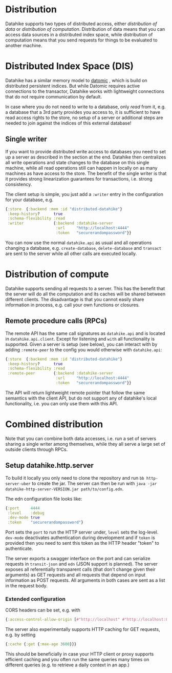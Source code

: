 # Distribution

Datahike supports two types of distributed access, either *distribution of data*
or *distribution of computation*. Distribution of data means that you can access
data sources in a distributed index space, while distribution of computation
means that you send requests for things to be evaluated to another machine.

# Distributed Index Space (DIS)

Datahike has a similar memory model to [datomic](https://datomic.com) , which is
build on distributed persistent indices. But while Datomic requires active
connections to the transactor, Datahike works with lightweight connections that
do not require communication by default.

In case where you do not need to write to a database, only *read* from it, e.g.
a database that a 3rd party provides you access to, it is sufficient to have
read access rights to the store, no setup of a server or additional steps are
needed to join against the indices of this external database!

## Single writer

If you want to provide distributed write access to databases you need to set up
a server as described in the section at the end. Datahike then centralizes all
write operations and state changes to the database on this single machine, while
all read operations still can happen in locally on as many machines as have
access to the store. The benefit of the single writer is that it provides strong
linearization guarantees for transactions, i.e. strong consistency.

The client setup is simple, you just add a `:writer` entry in the configuration
for your database, e.g.

```clojure
{:store  {:backend :mem :id "distributed-datahike"}
 :keep-history?      true
 :schema-flexibility :read
 :writer             {:backend :datahike-server
                      :url     "http://localhost:4444"
                      :token   "securerandompassword"}}
```

You can now use the normal `datahike.api` as usual and all operations changing a
database, e.g. `create-database`, `delete-database` and `transact` are sent to
the server while all other calls are executed locally.

# Distribution of compute

Datahike supports sending all requests to a server. This has the benefit that
the server will do all the computation and its caches will be shared between
different clients. The disadvantage is that you cannot easily share information
in process, e.g. call your own functions or closures.

## Remote procedure calls (RPCs)

The remote API has the same call signatures as `datahike.api` and is located in
`datahike.api.client`. Except for listening and `with` all functionality is
supported. Given a server is setup (see below), you can interact with by adding
`:remote-peer` to the config you would otherwise with `datahike.api`:

```clojure
{:store  {:backend :mem :id "distributed-datahike"}
 :keep-history?      true
 :schema-flexibility :read
 :remote-peer        {:backend :datahike-server
                      :url     "http://localhost:4444"
                      :token   "securerandompassword"}}
```

The API will return lightweight remote pointer that follow the same semantics
with the client API, but do not support any of datahike's local functionality,
i.e. you can only use them with this API.

# Combined distribution

Note that you can combine both data accesses, i.e. run a set of servers sharing
a single writer among themselves, while they all serve a large set of outside
clients through RPCs.

## Setup datahike.http.server

To build it locally you only need to clone the repository and run `bb
http-server-uber` to create the jar. The server can then be run with `java -jar
datahike-http-server-VERSION.jar path/to/config.edn`.

The edn configuration file looks like:

```clojure
{:port     4444
 :level    :debug
 :dev-mode true
 :token    "securerandompassword"}
```

Port sets the `port` to run the HTTP server under, `level` sets the log-level.
`dev-mode` deactivates authentication during development and if `token` is
provided then you need to sent this token as the HTTP header "token" to
authenticate.

The server exports a swagger interface on the port and can serialize requests in
`transit-json` and `edn` (JSON support is planned). The server exposes all
referentially transparent calls (that don't change given their arguments) as GET
requests and all requests that depend on input information as POST requests. All
arguments in both cases are sent as a list in the request body.

### Extended configuration

CORS headers can be set, e.g. with
```clojure
{:access-control-allow-origin [#"http://localhost" #"http://localhost:8080"]}
```

The server also experimentally supports HTTP caching for GET requests, e.g. by setting
```clojure
{:cache {:get {:max-age 3600}}}
```

This should be beneficially in case your HTTP client or proxy supports efficient
caching and you often run the same queries many times on different queries (e.g.
to retrieve a daily context in an app.)
